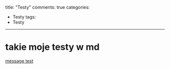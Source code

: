 title: "Testy"
comments: true
categories:
  - Testy
tags:
  - Testy
---
# takie moje testy w md
[message test](javascript:alert(1);)
